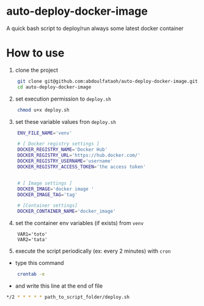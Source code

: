 # auto-deploy-docker-image
A quick bash script to deploy/run  always some latest docker container

# How to use

1. clone the project

```bash
    git clone git@github.com:abdoulfataoh/auto-deploy-docker-image.git
    cd auto-deploy-docker-image
```

2. set execution permission to ``deploy.sh``

```bash
    chmod u+x deploy.sh
```

3. set these variable values fron ``deploy.sh``

```bash
    ENV_FILE_NAME='venv'

    # [ Docker registry settings ]
    DOCKER_REGISTRY_NAME='Docker Hub'
    DOCKER_REGISTRY_URL='https://hub.docker.com/'
    DOCKER_REGISTRY_USERNAME='username'
    DOCKER_REGISTRY_ACCESS_TOKEN='the access token'


    # [ Image settings ]
    DOCKER_IMAGE='docker image '
    DOCKER_IMAGE_TAG='tag'

    # [Container settings]
    DOCKER_CONTAINER_NAME='docker_image'

```

4. set the container env variables (if exists) from ``venv``

```
    VAR1='toto'
    VAR2='tata'
```

5. execute the script periodically (ex: every 2 minutes) with ``cron``

- type this command
```bash
    crontab -e
```

- and write this line at the end of file
```bash
*/2 * * * * * path_to_script_folder/deploy.sh

```


